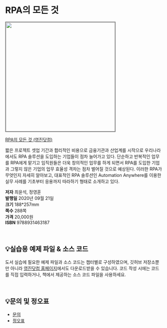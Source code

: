 # RPA의 모든 것

<img src="https://www.youngjin.com/images/book_cover/9788931463187.jpg" height="350px" style="border: 2px solid grey;">

[RPA의 모든 것
 (영진닷컴)](https://blog.naver.com/ydot/222066524450)

 짧은 프로젝트 셋업 기간과 합리적인 비용으로 금융기관과 산업계를 시작으로 우리나라에서도 RPA 솔루션을 도입하는 기업들이 점차 늘어가고 있다. 단순하고 반복적인 업무를 RPA에게 맡기고 임직원들은 더욱 창의적인 업무를 하게 되면서 RPA를 도입한 기업과 그렇지 않은 기업의 업무 효율성 격차는 점차 벌어질 것으로 예상된다. 이러한 RPA가 무엇인지 자세히 알아보고, 대표적인 RPA 솔루션인 Automation Anywhere를 이용한 실무 사례를 기초부터 응용까지 따라하기 형태로 소개하고 있다.


**저자** 최윤석, 정영훈  
**발행일** 2020년 09월 21일    
**크기** 188*257mm   
**쪽수** 288쪽  
**가격** 20,000원  
**ISBN** 9788931463187

<br>

## 💡실습용 예제 파일 & 소스 코드
도서 실습에 필요한 예제 파일과 소스 코드는 챕터별로 구성하였으며, 깃허브 저장소뿐만 아니라 [영진닷컴 홈페이지](https://www.youngjin.com/reader/pds/pds.asp)에서도 다운로드받을 수 있습니다. 코드 작성 시에는 코드를 직접 입력하거나, 책에서 제공하는 소스 코드 파일을 사용하세요.

<br>

## 💡문의 및 정오표
- [문의](mailto:Support@youngjin.com)
- [정오표](https://www.youngjin.com/Artyboard/mboard.asp?strBoardID=errata)
